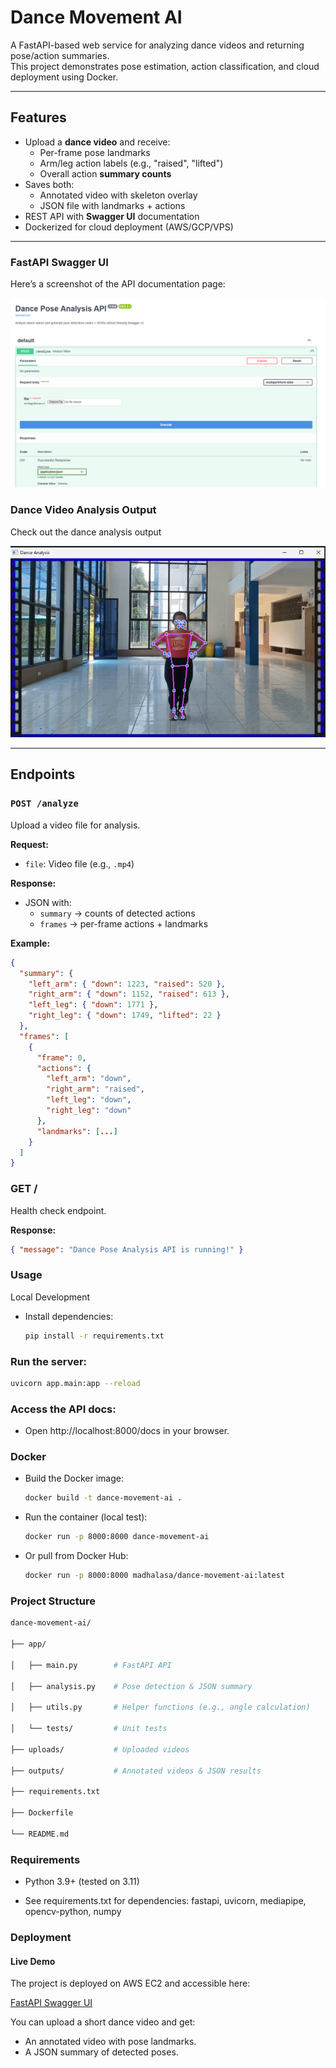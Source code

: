 # Dance Movement AI

A FastAPI-based web service for analyzing dance videos and returning pose/action summaries.  
This project demonstrates pose estimation, action classification, and cloud deployment using Docker.

---

## Features

- Upload a **dance video** and receive:
  - Per-frame pose landmarks
  - Arm/leg action labels (e.g., "raised", "lifted")
  - Overall action **summary counts**
- Saves both:
  - Annotated video with skeleton overlay
  - JSON file with landmarks + actions
- REST API with **Swagger UI** documentation
- Dockerized for cloud deployment (AWS/GCP/VPS)

---

### FastAPI Swagger UI

Here’s a screenshot of the API documentation page:

![FastAPI Swagger UI](assets/fast_api_swagger_ui.png)

### Dance Video Analysis Output
Check out the dance analysis output
   
![Dance Analysis Output](assets/Dance_analysis.png)

---

## Endpoints

### `POST /analyze`
Upload a video file for analysis.

**Request:**
- `file`: Video file (e.g., `.mp4`)

**Response:**
- JSON with:
  - `summary` → counts of detected actions
  - `frames` → per-frame actions + landmarks

**Example:**
```json
{
  "summary": {
    "left_arm": { "down": 1223, "raised": 520 },
    "right_arm": { "down": 1152, "raised": 613 },
    "left_leg": { "down": 1771 },
    "right_leg": { "down": 1749, "lifted": 22 }
  },
  "frames": [
    {
      "frame": 0,
      "actions": {
        "left_arm": "down",
        "right_arm": "raised",
        "left_leg": "down",
        "right_leg": "down"
      },
      "landmarks": [...]
    }
  ]
}
```
### GET /
Health check endpoint.

**Response:**
```json
{ "message": "Dance Pose Analysis API is running!" }
```

### Usage
Local Development

 - Install dependencies:
   ```bash
   pip install -r requirements.txt
   ```

### Run the server:
```bash
uvicorn app.main:app --reload
```

### Access the API docs:

- Open http://localhost:8000/docs in your browser.

### Docker

- Build the Docker image:
  ```bash
  docker build -t dance-movement-ai .
  ```

- Run the container (local test):
  ```bash
  docker run -p 8000:8000 dance-movement-ai
  ```

- Or pull from Docker Hub:
  ```bash
  docker run -p 8000:8000 madhalasa/dance-movement-ai:latest
  ```


### Project Structure
```bash
dance-movement-ai/

├── app/

│   ├── main.py        # FastAPI API

│   ├── analysis.py    # Pose detection & JSON summary

│   ├── utils.py       # Helper functions (e.g., angle calculation)

│   └── tests/         # Unit tests

├── uploads/           # Uploaded videos 

├── outputs/           # Annotated videos & JSON results 

├── requirements.txt

├── Dockerfile

└── README.md
```

### Requirements

- Python 3.9+ (tested on 3.11)

- See requirements.txt for dependencies: fastapi, uvicorn, mediapipe, opencv-python, numpy

### Deployment

#### Live Demo

The project is deployed on AWS EC2 and accessible here:

[FastAPI Swagger UI](http://13.203.15.21:8000/docs)

You can upload a short dance video and get:
- An annotated video with pose landmarks.
- A JSON summary of detected poses.

